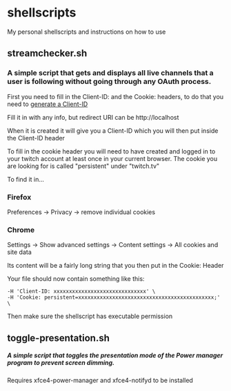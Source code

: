# shellscripts
My personal shellscripts and instructions on how to use

## streamchecker.sh
### A simple script that gets and displays all live channels that a user is following without going through any OAuth process.

First you need to fill in the Client-ID: and the Cookie: headers, to do that you need to [generate a Client-ID](https://www.twitch.tv/kraken/oauth2/clients/new)

Fill it in with any info, but redirect URI can be http://localhost

When it is created it will give you a Client-ID which you will then put inside the Client-ID header

To fill in the cookie header you will need to have created and logged in to your twitch account at least once in your current browser. The cookie you are looking for is called "persistent" under "twitch.tv"

To find it in...

### Firefox
Preferences -> Privacy -> remove individual cookies

### Chrome
Settings -> Show advanced settings -> Content settings -> All cookies and site data

Its content will be a fairly long string that you then put in the Cookie: Header

Your file should now contain something like this:

    -H 'Client-ID: xxxxxxxxxxxxxxxxxxxxxxxxxxxxxx' \
    -H 'Cookie: persistent=xxxxxxxxxxxxxxxxxxxxxxxxxxxxxxxxxxxxxxxxxxxx;' \

Then make sure the shellscript has executable permission

## toggle-presentation.sh
##### A simple script that toggles the presentation mode of the Power manager program to prevent screen dimming.

Requires xfce4-power-manager and xfce4-notifyd to be installed
